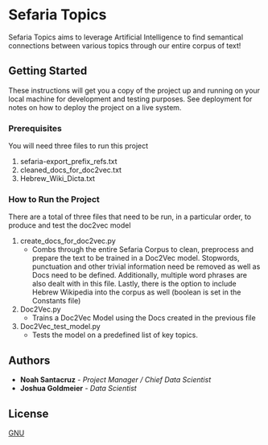 # Sefaria Topics

Sefaria Topics aims to leverage Artificial Intelligence to find semantical connections between various topics through our entire corpus of text!

## Getting Started

These instructions will get you a copy of the project up and running on your local machine for development and testing purposes. See deployment for notes on how to deploy the project on a live system.

### Prerequisites

You will need three files to run this project
1. sefaria-export_prefix_refs.txt
2. cleaned_docs_for_doc2vec.txt
3. Hebrew_Wiki_Dicta.txt

### How to Run the Project

There are a total of three files that need to be run, in a particular order, to produce and test the doc2vec model

1. create_docs_for_doc2vec.py
    * Combs through the entire Sefaria Corpus to clean, preprocess and prepare the text to be trained in a Doc2Vec model.  Stopwords, punctuation and other trivial information need be removed as well as Docs need to be defined.  Additionally, multiple word phrases are also dealt with in this file.  Lastly, there is the option to include Hebrew Wikipedia into the corpus as well (boolean is set in the Constants file) 
2. Doc2Vec.py
    * Trains a Doc2Vec Model using the Docs created in the previous file
3. Doc2Vec_test_model.py
    * Tests the model on a predefined list of key topics.

## Authors

* **Noah Santacruz** - *Project Manager / Chief Data Scientist*
* **Joshua Goldmeier** - *Data Scientist*


## License

[GNU](https://www.gnu.org/copyleft/gpl.html)
